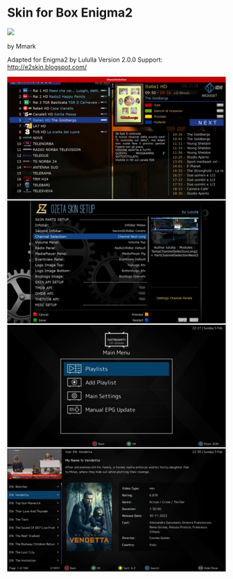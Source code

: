 # Skin for Box Enigma2
![](https://komarev.com/ghpvc/?username=Belfagor2005)

by Mmark

Adapted for Enigma2 by Lululla
Version 2.0.0
Support: http://e2skin.blogspot.com/




<img src="https://github.com/Belfagor2005/oZeta_skin/blob/main/screen/channell-next.jpg?raw=true">

<img src="https://github.com/Belfagor2005/oZeta_skin/blob/main/screen/ozsetup.jpg">

<img src="https://github.com/Belfagor2005/oZeta_skin/blob/main/screen/xstreamity1.jpg">

<img src="https://github.com/Belfagor2005/oZeta_skin/blob/main/screen/xstreamity2.jpg">

